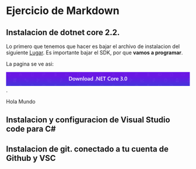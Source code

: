 
# Ejercicio de Markdown


## Instalacion  de dotnet core 2.2.
Lo primero que tenemos que hacer 
es bajar el archivo de instalacion del siguiente 
[Lugar](https://dotnet.microsoft.com/download/dotnet-core/3.0).
Es importante bajar el SDK, por que **vamos a programar**.

La pagina se ve asi:

![imagen dotnet 3.0](https://github.com/Sebashhdez13/POO-2020/blob/master/Setup/img/dotnet%203.0.PNG).

Hola Mundo 
## Instalacion y configuracion de Visual Studio code para C#

## Instalacion de git. conectado a tu cuenta de Github y VSC
